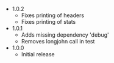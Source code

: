 * 1.0.2
  * Fixes printing of headers
  * Fixes printing of stats
* 1.0.1
  * Adds missing dependency 'debug'
  * Removes longjohn call in test
* 1.0.0
  * Initial release